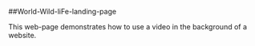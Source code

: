 ##World-Wild-liFe-landing-page

This web-page demonstrates how to use a video in the background of
a website.
